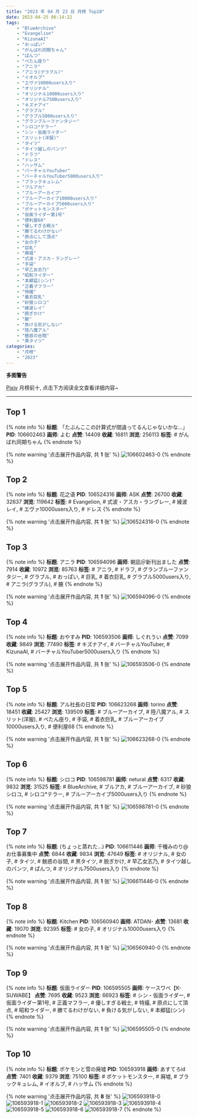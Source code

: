 ```yaml
---
title: "2023 年 04 月 23 日 月榜 Top10"
date: 2023-04-25 06:14:22
tags:
    - "BlueArchive"
    - "Evangelion"
    - "KizunaAI"
    - "おっぱい"
    - "がんばれ同期ちゃん"
    - "ぱんつ"
    - "ぺたん座り"
    - "アニラ"
    - "アニラ(グラブル)"
    - "イオルブ"
    - "エヴァ10000users入り"
    - "オリジナル"
    - "オリジナル10000users入り"
    - "オリジナル7500users入り"
    - "キズナアイ"
    - "グラブル"
    - "グラブル5000users入り"
    - "グランブルーファンタジー"
    - "シロコ*テラー"
    - "シン・仮面ライダー"
    - "スリット(洋服)"
    - "タイツ"
    - "タイツ越しのパンツ"
    - "ドラフ"
    - "ドレス"
    - "ハッサム"
    - "バーチャルYouTuber"
    - "バーチャルYouTuber5000users入り"
    - "ブラックキュレム"
    - "ブルアカ"
    - "ブルーアーカイブ"
    - "ブルーアーカイブ10000users入り"
    - "ブルーアーカイブ5000users入り"
    - "ポケットモンスター"
    - "仮面ライダー第1号"
    - "便利屋68"
    - "優しすぎる戦士"
    - "勝てるわけがない"
    - "原点にして頂点"
    - "女の子"
    - "巨乳"
    - "廃墟"
    - "式波・アスカ・ラングレー"
    - "手袋"
    - "早乙女志乃"
    - "昭和ライダー"
    - "本郷猛(シン)"
    - "正義マフラー"
    - "特撮"
    - "着衣巨乳"
    - "砂狼シロコ"
    - "綾波レイ"
    - "脱ぎかけ"
    - "腋"
    - "負ける気がしない"
    - "陸八魔アル"
    - "魅惑の谷間"
    - "黒タイツ"
categories:
    - "月榜"
    - "2023"
---
```


<i class="fa fa-triangle-exclamation"></i>**多图警告**<i class="fa fa-triangle-exclamation"></i>

[Pixiv](https://www.pixiv.net/) 月榜前十, 点击下方阅读全文查看详细内容~

<!-- more -->

---

## Top 1

{% note info %}
**标题**: 「たぶんここの計算式が間違ってるんじゃないかな…」
**PID**: 106602463 **画师**: よむ
**点赞**: 14409 **收藏**: 16811 **浏览**: 256113
**标签**: # がんばれ同期ちゃん
{% endnote %}

{% note warning '点击展开作品内容, 共 **1** 张' %}
![106602463-0](https://i.pixiv.re/img-original/img/2023/03/27/08/05/53/106602463_p0.png)
{% endnote %}

## Top 2

{% note info %}
**标题**: 花之语
**PID**: 106524316 **画师**: ASK
**点赞**: 26700 **收藏**: 32637 **浏览**: 119642
**标签**: # Evangelion, # 式波・アスカ・ラングレー, # 綾波レイ, # エヴァ10000users入り, # ドレス
{% endnote %}

{% note warning '点击展开作品内容, 共 **1** 张' %}
![106524316-0](https://i.pixiv.re/img-original/img/2023/03/25/00/01/14/106524316_p0.png)
{% endnote %}

## Top 3

{% note info %}
**标题**: アニラ
**PID**: 106594096 **画师**: 朝凪＠新刊出ました
**点赞**: 7914 **收藏**: 10972 **浏览**: 85763
**标签**: # アニラ, # ドラフ, # グランブルーファンタジー, # グラブル, # おっぱい, # 巨乳, # 着衣巨乳, # グラブル5000users入り, # アニラ(グラブル), # 腋
{% endnote %}

{% note warning '点击展开作品内容, 共 **1** 张' %}
![106594096-0](https://i.pixiv.re/img-original/img/2023/03/27/00/07/29/106594096_p0.jpg)
{% endnote %}

## Top 4

{% note info %}
**标题**: おやすみ
**PID**: 106593506 **画师**: しぐれうい
**点赞**: 7099 **收藏**: 9849 **浏览**: 77490
**标签**: # キズナアイ, # バーチャルYouTuber, # KizunaAI, # バーチャルYouTuber5000users入り
{% endnote %}

{% note warning '点击展开作品内容, 共 **1** 张' %}
![106593506-0](https://i.pixiv.re/img-original/img/2023/03/27/00/00/08/106593506_p0.jpg)
{% endnote %}

## Top 5

{% note info %}
**标题**: アル社長の日常
**PID**: 106623268 **画师**: torino
**点赞**: 18451 **收藏**: 25427 **浏览**: 139509
**标签**: # ブルーアーカイブ, # 陸八魔アル, # スリット(洋服), # ぺたん座り, # 手袋, # 着衣巨乳, # ブルーアーカイブ10000users入り, # 便利屋68
{% endnote %}

{% note warning '点击展开作品内容, 共 **1** 张' %}
![106623268-0](https://i.pixiv.re/img-original/img/2023/03/28/00/00/55/106623268_p0.jpg)
{% endnote %}

## Top 6

{% note info %}
**标题**: シロコ
**PID**: 106598781 **画师**: netural
**点赞**: 6317 **收藏**: 9832 **浏览**: 31525
**标签**: # BlueArchive, # ブルアカ, # ブルーアーカイブ, # 砂狼シロコ, # シロコ*テラー, # ブルーアーカイブ5000users入り
{% endnote %}

{% note warning '点击展开作品内容, 共 **1** 张' %}
![106598781-0](https://i.pixiv.re/img-original/img/2023/03/27/03/08/15/106598781_p0.png)
{% endnote %}

## Top 7

{% note info %}
**标题**: (ちょっと蒸れた…)
**PID**: 106611446 **画师**: 千種みのり@お仕事募集中
**点赞**: 6844 **收藏**: 9834 **浏览**: 47649
**标签**: # オリジナル, # 女の子, # タイツ, # 魅惑の谷間, # 黒タイツ, # 脱ぎかけ, # 早乙女志乃, # タイツ越しのパンツ, # ぱんつ, # オリジナル7500users入り
{% endnote %}

{% note warning '点击展开作品内容, 共 **1** 张' %}
![106611446-0](https://i.pixiv.re/img-original/img/2023/03/27/17/40/38/106611446_p0.jpg)
{% endnote %}

## Top 8

{% note info %}
**标题**: Kitchen
**PID**: 106560940 **画师**: ATDAN-
**点赞**: 13681 **收藏**: 19070 **浏览**: 92395
**标签**: # 女の子, # オリジナル10000users入り
{% endnote %}

{% note warning '点击展开作品内容, 共 **1** 张' %}
![106560940-0](https://i.pixiv.re/img-original/img/2023/03/26/01/47/08/106560940_p0.jpg)
{% endnote %}

## Top 9

{% note info %}
**标题**: 仮面ライダー
**PID**: 106595505 **画师**: ケースワベ【K-SUWABE】
**点赞**: 7695 **收藏**: 9523 **浏览**: 66923
**标签**: # シン・仮面ライダー, # 仮面ライダー第1号, # 正義マフラー, # 優しすぎる戦士, # 特撮, # 原点にして頂点, # 昭和ライダー, # 勝てるわけがない, # 負ける気がしない, # 本郷猛(シン)
{% endnote %}

{% note warning '点击展开作品内容, 共 **1** 张' %}
![106595505-0](https://i.pixiv.re/img-original/img/2023/03/27/00/45/48/106595505_p0.jpg)
{% endnote %}

## Top 10

{% note info %}
**标题**: ポケモンと雪の廃墟
**PID**: 106593918 **画师**: あすてろid
**点赞**: 7401 **收藏**: 9379 **浏览**: 75100
**标签**: # ポケットモンスター, # 廃墟, # ブラックキュレム, # イオルブ, # ハッサム
{% endnote %}

{% note warning '点击展开作品内容, 共 **8** 张' %}
![106593918-0](https://i.pixiv.re/img-original/img/2023/03/27/00/04/24/106593918_p0.png)
![106593918-1](https://i.pixiv.re/img-original/img/2023/03/27/00/04/24/106593918_p1.png)
![106593918-2](https://i.pixiv.re/img-original/img/2023/03/27/00/04/24/106593918_p2.png)
![106593918-3](https://i.pixiv.re/img-original/img/2023/03/27/00/04/24/106593918_p3.png)
![106593918-4](https://i.pixiv.re/img-original/img/2023/03/27/00/04/24/106593918_p4.png)
![106593918-5](https://i.pixiv.re/img-original/img/2023/03/27/00/04/24/106593918_p5.png)
![106593918-6](https://i.pixiv.re/img-original/img/2023/03/27/00/04/24/106593918_p6.png)
![106593918-7](https://i.pixiv.re/img-original/img/2023/03/27/00/04/24/106593918_p7.png)
{% endnote %}
